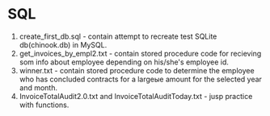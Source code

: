 # SQL

1. create_first_db.sql - contain attempt to recreate test SQLite db(chinook.db) in MySQL.
2. get_invoices_by_empl2.txt - contain stored procedure code for recieving som info about employee depending on his/she's employee id.
3. winner.txt - contain stored procedure code to determine the employee who has concluded contracts for a largeые amount for the selected year and month. 
4. InvoiceTotalAudit2.0.txt and InvoiceTotalAuditToday.txt - jusp practice with functions.
